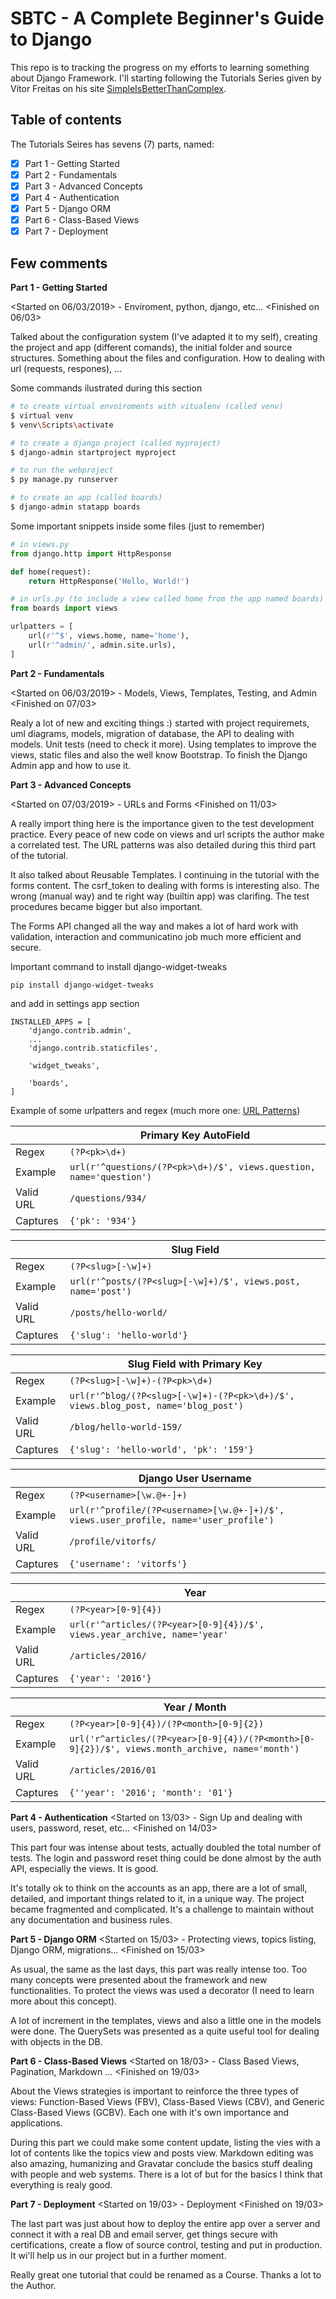 
# SBTC - A Complete Beginner's Guide to Django

This repo is to tracking the progress on my efforts to learning something about Django Framework. I'll starting following the Tutorials Series given by Vitor Freitas on his site [SimpleIsBetterThanComplex](http://simpleisbetterthancomplex.com/).

## Table of contents

The Tutorials Seires has sevens (7) parts, named:

- [x] Part 1 - Getting Started
- [x] Part 2 - Fundamentals
- [x] Part 3 - Advanced Concepts
- [x] Part 4 - Authentication
- [x] Part 5 - Django ORM
- [x] Part 6 - Class-Based Views
- [x] Part 7 - Deployment

## Few comments

__Part 1 - Getting Started__

<Started on 06/03/2019> - Enviroment, python, django, etc... 
<Finished on 06/03>

Talked about the configuration system (I've adapted it to my self), creating the project and app (different comands), the initial folder and source structures. Something about the files and configuration. How to dealing with url (requests, respones), ...

Some commands ilustrated during this section

```bash
# to create virtual envoiroments with vitualenv (called venv)
$ virtual venv
$ venv\Scripts\activate

# to create a django project (called myproject)
$ django-admin startproject myproject

# to run the webproject
$ py manage.py runserver

# to create an app (called boards)
$ django-admin statapp boards

```

Some important snippets inside some files (just to remember)
```python
# in views.py
from django.http import HttpResponse

def home(request):
    return HttpResponse('Hello, World!')

# in urls.py (to include a view called home from the app named boards)
from boards import views

urlpatters = [
    url(r'^$', views.home, name='home'),
    url(r'^admin/', admin.site.urls),
]
```

__Part 2 - Fundamentals__

<Started on 06/03/2019> - Models, Views, Templates, Testing, and Admin 
<Finished on 07/03>

Realy a lot of new and exciting things :) started with project requiremets, uml diagrams, models, migration of database, the API to dealing with models. Unit tests (need to check it more). Using templates to improve the views, static files and also the well know Bootstrap. To finish the Django Admin app and how to use it.

__Part 3 - Advanced Concepts__

<Started on 07/03/2019> - URLs and Forms 
<Finished on 11/03>

A really import thing here is the importance given to the test development practice. Every peace of new code on views and url scripts the author make a correlated test. The URL patterns was also detailed during this third part of the tutorial.

It also talked about Reusable Templates. I continuing in the tutorial with the forms content. The csrf_token to dealing with forms is interesting also. The wrong (manual way) and te right way (builtin app) was clarifing. The test procedures became bigger but also important.

The Forms API changed all the way and makes a lot of hard work with validation, interaction and communicatino job much more efficient and secure.

Important command to install django-widget-tweaks

```
pip install django-widget-tweaks
```
and add in settings app section
```
INSTALLED_APPS = [
    'django.contrib.admin',
    ...
    'django.contrib.staticfiles',

    'widget_tweaks',

    'boards',
]
```

Example of some urlpatters and regex (much more one: [URL Patterns](https://simpleisbetterthancomplex.com/references/2016/10/10/url-patterns.html))


| |**Primary Key AutoField**
-----|-------
Regex | ```(?P<pk>\d+)```
Example | ```url(r'^questions/(?P<pk>\d+)/$', views.question, name='question')```
Valid URL | ```/questions/934/```
Captures | ```{'pk': '934'}```


| |**Slug Field**
-----|-------
Regex | ```(?P<slug>[-\w]+)```
Example | ```url(r'^posts/(?P<slug>[-\w]+)/$', views.post, name='post')```
Valid URL | ```/posts/hello-world/```
Captures | ```{'slug': 'hello-world'}```


| |**Slug Field with Primary Key**
-----|-------
Regex | ```(?P<slug>[-\w]+)-(?P<pk>\d+)```
Example | ```url(r'^blog/(?P<slug>[-\w]+)-(?P<pk>\d+)/$', views.blog_post, name='blog_post')```
Valid URL | ```/blog/hello-world-159/```
Captures | ```{'slug': 'hello-world', 'pk': '159'}```


| |**Django User Username**
-----|-------
Regex | ```(?P<username>[\w.@+-]+)```
Example | ```url(r'^profile/(?P<username>[\w.@+-]+)/$', views.user_profile, name='user_profile')```
Valid URL | ```/profile/vitorfs/```
Captures | ```{'username': 'vitorfs'}```


| |**Year**
-----|-------
Regex | ```(?P<year>[0-9]{4})```
Example | ```url(r'^articles/(?P<year>[0-9]{4})/$', views.year_archive, name='year'```
Valid URL | ```/articles/2016/```
Captures | ```{'year': '2016'}```


| |**Year / Month**
-----|-------
Regex | ```(?P<year>[0-9]{4})/(?P<month>[0-9]{2})```
Example | ```url('r^articles/(?P<year>[0-9]{4})/(?P<month>[0-9]{2})/$', views.month_archive, name='month')```
Valid URL | ```/articles/2016/01```
Captures | ```{''year': '2016'; 'month': '01'}```




__Part 4 - Authentication__
<Started on 13/03> - Sign Up and dealing with users, password, reset, etc... 
<Finished on 14/03>

This part four was intense about tests, actually doubled the total number of tests. The login and password reset thing could be done almost by the auth API, especially the views. It is good.

It's totally ok to think on the accounts as an app, there are a lot of small, detailed, and important things related to it, in a unique way. The project became fragmented and complicated. It's a challenge to maintain without any documentation and business rules.


__Part 5 - Django ORM__
<Started on 15/03> - Protecting views, topics listing, Django ORM, migrations...
<Finished on 15/03>

As usual, the same as the last days, this part was really intense too. Too many concepts were presented about the framework and new functionalities. To protect the views was used a decorator (I need to learn more about this concept).

A lot of increment in the templates, views and also a little one in the models were done. The QuerySets was presented as a quite useful tool for dealing with objects in the DB.


__Part 6 - Class-Based Views__
<Started on 18/03> - Class Based Views, Pagination, Markdown ...
<Finished on 19/03>

About the Views strategies is important to reinforce the three types of views: Function-Based Views (FBV), Class-Based Views (CBV), and Generic Class-Based Views (GCBV). Each one with it's own importance and applications.

During this part we could make some content update, listing the vies with a lot of contents like the topics view and posts view. Markdown editing was also amazing, humanizing and Gravatar conclude the basics stuff dealing with people and web systems. There is a lot of but for the basics I think that everything is realy good.


__Part 7 - Deployment__
<Started on 19/03> - Deployment
<Finished on 19/03>


The last part was just about how to deploy the entire app over a server and connect it with a real DB and email server, get things secure with certifications, create a flow of source control, testing and put in production. It wi'll help us in our project but in a further moment.

Really great one tutorial that could be renamed as a Course. Thanks a lot to the Author.

